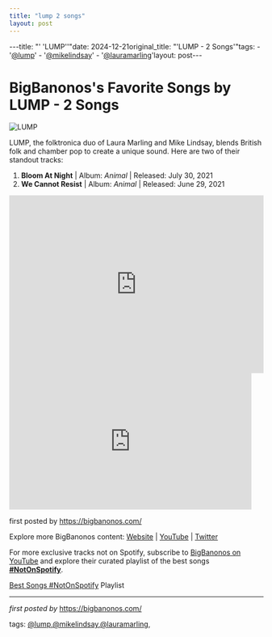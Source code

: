 ```yaml
---
title: "lump 2 songs"
layout: post
---
```

---title: "' 'LUMP''"date: 2024-12-21original_title: "'LUMP - 2 Songs'"tags:  - '[@lump](/tags/lump/)'  - '[@mikelindsay](/tags/mikelindsay/)'  - '[@lauramarling](/tags/lauramarling/)'layout: post---<h1>BigBanonos's Favorite Songs by LUMP - 2 Songs</h1><img alt="LUMP" src="https://images.squarespace-cdn.com/content/v1/51bf42fee4b0d7c68c775c69/1625055323024-HX8BO6IWW4JQ2A1BCOK4/unnamed+%2847%29.jpg" /> <p>LUMP, the folktronica duo of Laura Marling and Mike Lindsay, blends British folk and chamber pop to create a unique sound. Here are two of their standout tracks:</p> <ol> <li><strong>Bloom At Night</strong> | Album: <em>Animal</em> | Released: July 30, 2021</li> <li><strong>We Cannot Resist</strong> | Album: <em>Animal</em> | Released: June 29, 2021</li></ol> <div> <iframe allow="autoplay; clipboard-write; encrypted-media; fullscreen; picture-in-picture" allowfullscreen="" frameborder="0" height="352" loading="lazy" src="https://open.spotify.com/embed/playlist/3xVEmySUwxeTDcTUO4lzQP?utm_source=generator" width="100%"></iframe></div><iframe frameborder="0" height="270" src="https://youtube.com/embed/4t-e-WzvTkQ" width="480"></iframe> <p>first posted by <a href="https://bigbanonos.com/">https://bigbanonos.com/</a></p> <div> <p>Explore more BigBanonos content: <a href="https://bigbanonos.com/">Website</a> | <a href="https://www.youtube.com/[@BigBanonos](/tags/BigBanonos/)">YouTube</a> | <a href="https://x.com/bigbanonos">Twitter</a></p></div><!--Subscribe and Playlist Links--><div>    <p>For more exclusive tracks not on Spotify, subscribe to <a href="https://www.youtube.com/[@BigBanonos](/tags/BigBanonos/)" target="_blank">BigBanonos on YouTube</a> and explore their curated playlist of the best songs <strong>[#NotOnSpotify](/tags/NotOnSpotify/)</strong>.</p>    <p><a href="https://www.youtube.com/playlist?list=PLtuNtuTatqI0kFahUCbtbfenC_ET5O_tr" target="_blank">Best Songs [#NotOnSpotify](/tags/NotOnSpotify/) Playlist<br /></a></p></div><hr /><p><em>first posted by</em> <a href="https://bigbanonos.com/" rel="noopener" target="_new">https://bigbanonos.com/</a></p><p>tags: [@lump](/tags/lump/),[@mikelindsay](/tags/mikelindsay/),[@lauramarling](/tags/lauramarling/),</p>